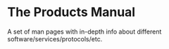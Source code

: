 # The Products Manual
A set of man pages with in-depth info about different software/services/protocols/etc.
